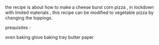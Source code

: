 the recipe is about how to make a cheese burst corn pizza , in lockdown with limited materials , this recipe can be modified to vegetable pizza by changing the toppings.

prequisites - 

oven
baking glove
baking tray
butter paper